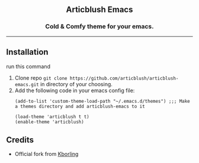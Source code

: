<h2 align="center"> Articblush Emacs </h2> 
<h3 align="center"> Cold & Comfy theme for your emacs.</h3> 

---

## Installation

run this command

1. Clone repo `git clone https://github.com/articblush/articblush-emacs.git` in directory of your choosing.
2. Add the following code in your emacs config file:
   ```elisp
   (add-to-list 'custom-theme-load-path "~/.emacs.d/themes") ;;; Make a themes directory and add articblush-emacs to it

   (load-theme 'articblush t t)
   (enable-theme 'articblush)
   ```

## Credits

- Official fork from [Kborling](https://github.com/kborling)

